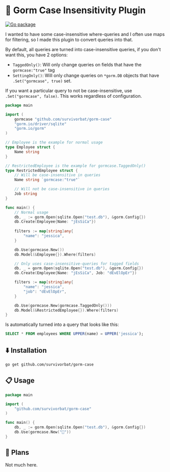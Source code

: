 # 🧳 Gorm Case Insensitivity Plugin

[![Go package](https://github.com/survivorbat/gorm-case/actions/workflows/test.yaml/badge.svg)](https://github.com/survivorbat/gorm-case/actions/workflows/test.yaml)

I wanted to have some case-insensitive where-queries and I often use maps for filtering, so I made this plugin to convert
queries into that.

By default, all queries are turned into case-insensitive queries, if you don't want this,
you have 2 options:

- `TaggedOnly()`: Will only change queries on fields that have the `gormcase:"true"` tag
- `SettingOnly()`: Will only change queries on `*gorm.DB` objects that have `.Set("gormcase", true)` set.

If you want a particular query to not be case-insensitive, use `.Set("gormcase", false)`. This works
regardless of configuration.


```go
package main

import (
	gormcase "github.com/survivorbat/gorm-case"
	"gorm.io/driver/sqlite"
	"gorm.io/gorm"
)

// Employee is the example for normal usage
type Employee struct {
	Name string
}

// RestrictedEmployee is the example for gormcase.TaggedOnly()
type RestrictedEmployee struct {
	// Will be case-insensitive in queries
	Name string `gormcase:"true"`

	// Will not be case-insensitive in queries
	Job string
}

func main() {
	// Normal usage
	db, _ := gorm.Open(sqlite.Open("test.db"), &gorm.Config{})
	db.Create(Employee{Name: "jEsSiCa"})
	
	filters := map[string]any{
		"name": "jessica",
	}

	db.Use(gormcase.New())
	db.Model(&Employee{}).Where(filters)

	// Only uses case-insensitive-queries for tagged fields
	db, _ = gorm.Open(sqlite.Open("test.db"), &gorm.Config{})
	db.Create(Employee{Name: "jEsSiCa", Job: "dEvElOpEr"})

	filters := map[string]any{
		"name": "jessica",
		"job": "dEvElOpEr",
	}

	db.Use(gormcase.New(gormcase.TaggedOnly()))
	db.Model(&RestrictedEmployee{}).Where(filters)
}
```

Is automatically turned into a query that looks like this:

```sql
SELECT * FROM employees WHERE UPPER(name) = UPPER('jessica');
```

## ⬇️ Installation

`go get github.com/survivorbat/gorm-case`

## 📋 Usage

```go
package main

import (
    "github.com/survivorbat/gorm-case"
)

func main() {
	db, _ := gorm.Open(sqlite.Open("test.db"), &gorm.Config{})
	db.Use(gormcase.New("🍌"))
}

```

## 🔭 Plans

Not much here.

